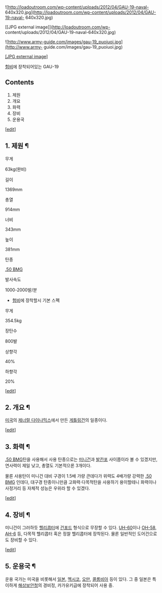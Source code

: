 ![http://loadoutroom.com/wp-content/uploads/2012/04/GAU-19-naval-
640x320.jpg](http://loadoutroom.com/wp-content/uploads/2012/04/GAU-19-naval-
640x320.jpg)

[[JPG external image]](http://loadoutroom.com/wp-
content/uploads/2012/04/GAU-19-naval-640x320.jpg)

![http://www.army-guide.com/images/gau-19_puoiuoi.jpg](http://www.army-
guide.com/images/gau-19_puoiuoi.jpg)

[[JPG external image]](http://www.army-guide.com/images/gau-19_puoiuoi.jpg)

  
[험비](%ED%97%98%EB%B9%84.md)에 장착되어있는 GAU-19

## Contents

    

1. 제원 
2. 개요 
3. 화력 
4. 장비 
5. 운용국 

[[edit](http://rigvedawiki.net/r1/wiki.php/GAU-19?action=edit&section=1)]

## 1. 제원 ¶

무게

63kg(완비)

길이

1369mm

총열

914mm

너비

343mm

높이

381mm

탄종

[.50 BMG](.50%20BMG.md)

발사속도

1000-2000발/분

  

  * [험비](%ED%97%98%EB%B9%84.md)에 장착할시 기본 스펙

무게

354.5kg

장탄수

800발

상향각

40%

하향각

20%

[[edit](http://rigvedawiki.net/r1/wiki.php/GAU-19?action=edit&section=2)]

## 2. 개요 ¶

[미국](%EB%AF%B8%EA%B5%AD.md)의 [제너럴 다이나믹스](%EC%A0%9C%EB%84%88%EB%9F%B4%20%EB%8B%A4%EC%9D%B4%EB%82%98%EB%AF%B9%EC%8A%A4.md)에서 만든
[게틀링건](%EA%B2%8C%ED%8B%80%EB%A7%81%EA%B1%B4.md)의 일종이다.

  

[[edit](http://rigvedawiki.net/r1/wiki.php/GAU-19?action=edit&section=3)]

## 3. 화력 ¶

[.50 BMG](.50%20BMG.md)탄을 사용해서 사용 탄종으로는
[미니건](%EB%AF%B8%EB%8B%88%EA%B1%B4.md)과
[발칸포](%EB%B0%9C%EC%B9%B8%ED%8F%AC.md) 사이쯤이라 볼 수 있겠지만, 연사력이 제일 낮고, 총열도 기본적으론
3개이다.

  

물론 사용탄이 미니건 대비 구경이 1.5배 가량 큰데다가 위력도 4배가량 강력한 [.50 BMG](.50%20BMG.md) 인데다,
대구경 탄종이니만큼 고화력·다목적탄을 사용하기 용이할테니 화력이나 사정거리 등 자체적 성능은 우위라 할 수 있겠다.

  

[[edit](http://rigvedawiki.net/r1/wiki.php/GAU-19?action=edit&section=4)]

## 4. 장비 ¶

미니건이 그러하듯 [헬리콥터](%ED%97%AC%EB%A6%AC%EC%BD%A5%ED%84%B0.md)에 [건포드](%EA%B1%B4%20%ED%8F%AC%EB%93%9C.md) 형식으로 무장할 수 있다.
[UH-60](UH-60.md)이나 [OH-58](OH-58.md), [AH-6](500MD.md) 등, 다목적 헬리콥터
혹은 정찰 헬리콥터에 장착된다. 물론 일반적인 도어건으로도 장비할 수 있다.

  

[[edit](http://rigvedawiki.net/r1/wiki.php/GAU-19?action=edit&section=5)]

## 5. 운용국 ¶

운용 국가는 미국을 비롯해서 [일본](%EC%9D%BC%EB%B3%B8.md),
[멕시코](%EB%A9%95%EC%8B%9C%EC%BD%94.md), [오만](%EC%98%A4%EB%A7%8C.md),
[콜롬비아](%EC%BD%9C%EB%A1%AC%EB%B9%84%EC%95%84.md) 등이 있다. 그 중 일본은 특이하게
[해상보안청](%ED%95%B4%EC%83%81%EB%B3%B4%EC%95%88%EC%B2%AD.md)의 경비정, 카가유키급에 장착되어
사용 중.

